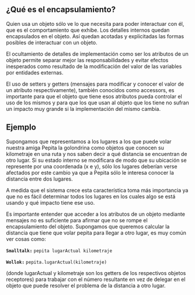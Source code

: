 ¿Qué es el encapsulamiento?
---------------------------

Quien usa un objeto sólo ve lo que necesita para poder interactuar con él, que es el comportamiento que exhibe. Los detalles internos quedan encapsulados en el objeto. Así quedan acotadas y explicitadas las formas posibles de interactuar con un objeto.

El ocultamiento de detalles de implementación como ser los atributos de un objeto permite separar mejor las responsabilidades y evitar efectos inesperados como resultado de la modificación del valor de las variables por entidades externas.

El uso de setters y getters (mensajes para modificar y conocer el valor de un atributo respectivamente), también conocidos como accessors, es importante para que el objeto que tiene esos atributos pueda controlar el uso de los mismos y para que los que usan al objeto que los tiene no sufran un impacto muy grande si la implementación del mismo cambia.

Ejemplo
-------

Supongamos que representamos a los lugares a los que puede volar nuestra amiga Pepita la golondrina como objetos que conocen su kilometraje en una ruta y nos saben decir a qué distancia se encuentran de otro lugar. Si su estado interno se modificara de modo que su ubicación se represente por una coordenada (x e y), sólo los lugares deberían verse afectados por este cambio ya que a Pepita sólo le interesa conocer la distancia entre dos lugares.

A medida que el sistema crece esta característica toma más importancia ya que no es fácil determinar todos los lugares en los cuales algo se está usando y qué impacto tiene ese uso.

Es importante entender que acceder a los atributos de un objeto mediante mensajes no es suficiente para afirmar que no se rompe el encapsulamiento del objeto. Supongamos que queremos calcular la distancia que tiene que volar pepita para llegar a otro lugar, es muy común ver cosas como:

**`Smalltalk:`**
`pepita lugarActual kilometraje`

**`Wollok:`**
`pepita.lugarActual(kilometraje)`

(donde lugarActual y kilometraje son los getters de los respectivos objetos receptores) para trabajar con el número resultante en vez de delegar en el objeto que puede resolver el problema de la distancia a otro lugar.
